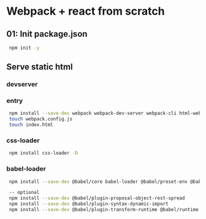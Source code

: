 # Webpack + react from scratch

## 01: Init package.json

```bash
 npm init -y
```

## Serve static html

### devserver

### entry

```bash
 npm install --save-dev webpack webpack-dev-server webpack-cli html-webpack-plugin html-loader
 touch webpack.config.js
 touch index.html

```

### css-loader

```bash
 npm install css-loader -D
```

### babel-loader

```bash
 npm install --save-dev @babel/core babel-loader @babel/preset-env @babel/preset-react

 -- optional
 npm install --save-dev @babel/plugin-proposal-object-rest-spread
 npm install --save-dev @babel/plugin-syntax-dynamic-import
 npm install --save-dev @babel/plugin-transform-runtime @babel/runtime
```
